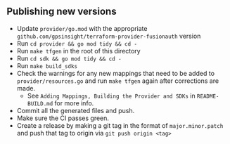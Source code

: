 ## Publishing new versions

- Update `provider/go.mod` with the appropriate `github.com/gpsinsight/terraform-provider-fusionauth` version
- Run `cd provider && go mod tidy && cd -`
- Run `make tfgen` in the root of this directory
- Run `cd sdk && go mod tidy && cd -`
- Run `make build_sdks`
- Check the warnings for any new mappings that need to be added to `provider/resources.go` and run `make tfgen` again after
  corrections are made.
  * See `Adding Mappings, Building the Provider and SDKs` in `README-BUILD.md` for more info.
- Commit all the generated files and push.
- Make sure the CI passes green.
- Create a release by making a git tag in the format of `major.minor.patch` and push that tag to origin via `git push origin <tag>`
